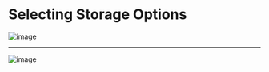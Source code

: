 # Selecting Storage Options 

![image](https://github.com/user-attachments/assets/df9ceffa-eb76-4dd4-9cf7-4fd44e9d6839)

---

![image](https://github.com/user-attachments/assets/7a632940-9f4e-4b5e-9f81-aa72a68e809a)
